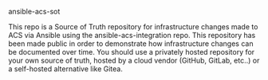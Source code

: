 ansible-acs-sot

This repo is a Source of Truth repository for infrastructure changes made to ACS via Ansible using the ansible-acs-integration repo.  This repository has been made public in order to demonstrate how infrastructure changes can be documented over time.  You should use a privately hosted repository for your own source of truth, hosted by a cloud vendor (GitHub, GitLab, etc..) or a self-hosted alternative like Gitea.
